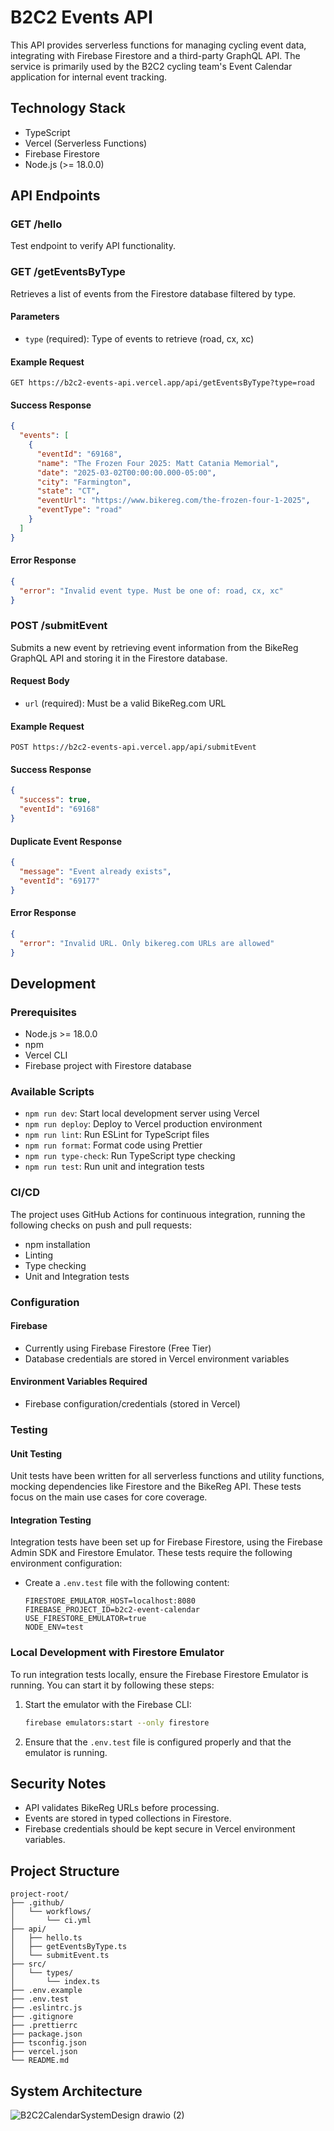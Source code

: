 # B2C2 Events API

This API provides serverless functions for managing cycling event data, integrating with Firebase Firestore and a third-party GraphQL API. The service is primarily used by the B2C2 cycling team's Event Calendar application for internal event tracking.

## Technology Stack

- TypeScript
- Vercel (Serverless Functions)
- Firebase Firestore
- Node.js (>= 18.0.0)

## API Endpoints

### GET /hello

Test endpoint to verify API functionality.

### GET /getEventsByType

Retrieves a list of events from the Firestore database filtered by type.

#### Parameters

- `type` (required): Type of events to retrieve (road, cx, xc)

#### Example Request

```http
GET https://b2c2-events-api.vercel.app/api/getEventsByType?type=road
```

#### Success Response

```json
{
  "events": [
    {
      "eventId": "69168",
      "name": "The Frozen Four 2025: Matt Catania Memorial",
      "date": "2025-03-02T00:00:00.000-05:00",
      "city": "Farmington",
      "state": "CT",
      "eventUrl": "https://www.bikereg.com/the-frozen-four-1-2025",
      "eventType": "road"
    }
  ]
}
```

#### Error Response

```json
{
  "error": "Invalid event type. Must be one of: road, cx, xc"
}
```

### POST /submitEvent

Submits a new event by retrieving event information from the BikeReg GraphQL API and storing it in the Firestore database.

#### Request Body

- `url` (required): Must be a valid BikeReg.com URL

#### Example Request

```http
POST https://b2c2-events-api.vercel.app/api/submitEvent
```

#### Success Response

```json
{
  "success": true,
  "eventId": "69168"
}
```

#### Duplicate Event Response

```json
{
  "message": "Event already exists",
  "eventId": "69177"
}
```

#### Error Response

```json
{
  "error": "Invalid URL. Only bikereg.com URLs are allowed"
}
```

## Development

### Prerequisites

- Node.js >= 18.0.0
- npm
- Vercel CLI
- Firebase project with Firestore database

### Available Scripts

- `npm run dev`: Start local development server using Vercel
- `npm run deploy`: Deploy to Vercel production environment
- `npm run lint`: Run ESLint for TypeScript files
- `npm run format`: Format code using Prettier
- `npm run type-check`: Run TypeScript type checking
- `npm run test`: Run unit and integration tests

### CI/CD

The project uses GitHub Actions for continuous integration, running the following checks on push and pull requests:

- npm installation
- Linting
- Type checking
- Unit and Integration tests

### Configuration

#### Firebase

- Currently using Firebase Firestore (Free Tier)
- Database credentials are stored in Vercel environment variables

#### Environment Variables Required

- Firebase configuration/credentials (stored in Vercel)

### Testing

#### Unit Testing

Unit tests have been written for all serverless functions and utility functions, mocking dependencies like Firestore and the BikeReg API. These tests focus on the main use cases for core coverage.

#### Integration Testing

Integration tests have been set up for Firebase Firestore, using the Firebase Admin SDK and Firestore Emulator. These tests require the following environment configuration:

- Create a `.env.test` file with the following content:

  ```env
  FIRESTORE_EMULATOR_HOST=localhost:8080
  FIREBASE_PROJECT_ID=b2c2-event-calendar
  USE_FIRESTORE_EMULATOR=true
  NODE_ENV=test
  ```

### Local Development with Firestore Emulator

To run integration tests locally, ensure the Firebase Firestore Emulator is running. You can start it by following these steps:

1. Start the emulator with the Firebase CLI:

   ```bash
   firebase emulators:start --only firestore
   ```

2. Ensure that the `.env.test` file is configured properly and that the emulator is running.

## Security Notes

- API validates BikeReg URLs before processing.
- Events are stored in typed collections in Firestore.
- Firebase credentials should be kept secure in Vercel environment variables.

## Project Structure

```
project-root/
├── .github/
│   └── workflows/
│       └── ci.yml
├── api/
│   ├── hello.ts
│   ├── getEventsByType.ts
│   └── submitEvent.ts
├── src/
│   └── types/
│       └── index.ts
├── .env.example
├── .env.test
├── .eslintrc.js
├── .gitignore
├── .prettierrc
├── package.json
├── tsconfig.json
├── vercel.json
└── README.md
```

## System Architecture

![B2C2CalendarSystemDesign drawio (2)](https://github.com/user-attachments/assets/fdc9ae94-d61d-47d9-bc89-00886d799107)

